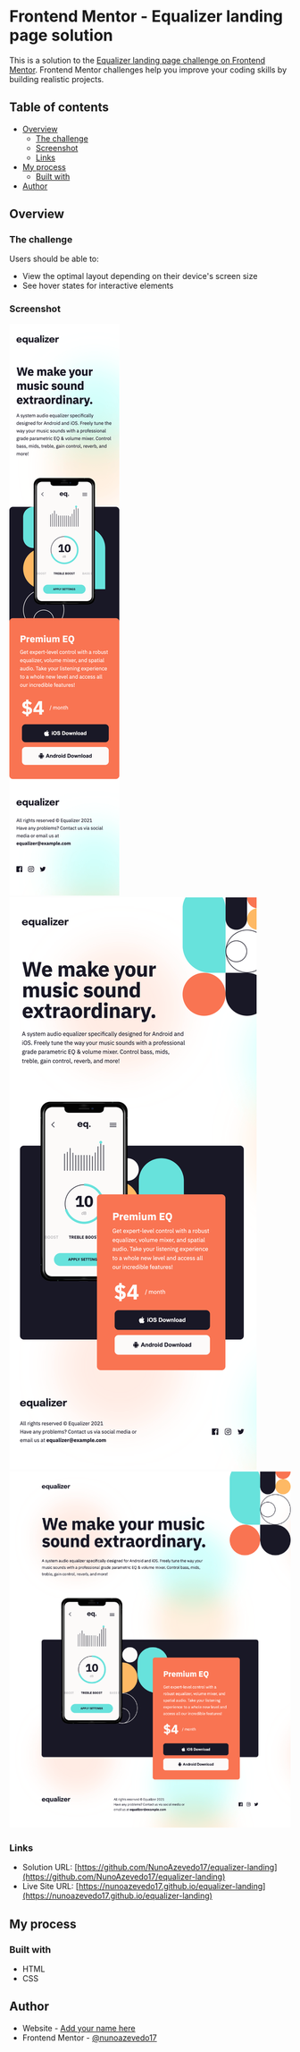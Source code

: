 # Frontend Mentor - Equalizer landing page solution

This is a solution to the [Equalizer landing page challenge on Frontend Mentor](https://www.frontendmentor.io/challenges/equalizer-landing-page-7VJ4gp3DE). Frontend Mentor challenges help you improve your coding skills by building realistic projects.

## Table of contents

- [Overview](#overview)
  - [The challenge](#the-challenge)
  - [Screenshot](#screenshot)
  - [Links](#links)
- [My process](#my-process)
  - [Built with](#built-with)
- [Author](#author)

## Overview

### The challenge

Users should be able to:

- View the optimal layout depending on their device's screen size
- See hover states for interactive elements

### Screenshot

![Mobile](./screenshots/mobile.png)
![Tablet](./screenshots/tablet.png)
![Desktop](./screenshots/desktop.png)

### Links

- Solution URL: [https://github.com/NunoAzevedo17/equalizer-landing](https://github.com/NunoAzevedo17/equalizer-landing)
- Live Site URL: [https://nunoazevedo17.github.io/equalizer-landing](https://nunoazevedo17.github.io/equalizer-landing)

## My process

### Built with

- HTML
- CSS

## Author

- Website - [Add your name here](https://www.your-site.com)
- Frontend Mentor - [@nunoazevedo17](https://www.frontendmentor.io/profile/nunoazevedo17)
